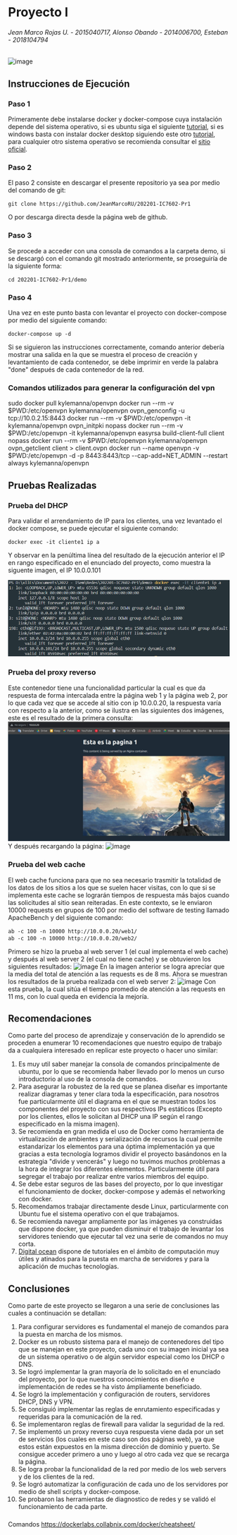 # Proyecto I

###### Jean Marco Rojas U. - 2015040717, Alonso Obando - 2014006700, Esteban - 2018104794

![image](https://user-images.githubusercontent.com/15478613/162591470-a658ec42-2ce4-4e73-abef-aea8b82d2c0d.png)

## Instrucciones de Ejecución

### Paso 1

Primeramente debe instalarse docker y docker-compose cuya instalación depende del sistema operativo, si es ubuntu siga el siguiente [tutorial](https://www.digitalocean.com/community/tutorials/how-to-install-and-use-docker-compose-on-ubuntu-20-04-es), si es windows basta con instalar docker desktop siguiendo este otro [tutorial](https://docs.docker.com/desktop/windows/install/), para cualquier otro sistema operativo se recomienda consultar el [sitio oficial](https://docs.docker.com/get-docker/).

### Paso 2

El paso 2 consiste en descargar el presente repositorio ya sea por medio del comando de git:

```
git clone https://github.com/JeanMarcoRU/202201-IC7602-Pr1
```

O por descarga directa desde la página web de github.

### Paso 3

Se procede a acceder con una consola de comandos a la carpeta demo, si se descargó con el comando git mostrado anteriormente, se proseguiría de la siguiente forma:

```
cd 202201-IC7602-Pr1/demo
```

### Paso 4

Una vez en este punto basta con levantar el proyecto con docker-compose por medio del siguiente comando:

```
docker-compose up -d
```

Si se siguieron las instrucciones correctamente, comando anterior debería mostrar una salida en la que se muestra el proceso de creación y levantamiento de cada contenedor, se debe imprimir en verde la palabra "done" después de cada contenedor de la red.
### Comandos utilizados para generar la configuración del vpn
sudo docker pull kylemanna/openvpn
docker run --rm -v $PWD:/etc/openvpn kylemanna/openvpn ovpn_genconfig -u tcp://10.0.2.15:8443
docker run --rm -v $PWD:/etc/openvpn -it kylemanna/openvpn ovpn_initpki nopass
docker run --rm -v $PWD:/etc/openvpn -it kylemanna/openvpn easyrsa build-client-full client nopass
docker run --rm -v $PWD:/etc/openvpn kylemanna/openvpn ovpn_getclient client > client.ovpn
docker run --name openvpn -v $PWD:/etc/openvpn -d -p 8443:8443/tcp --cap-add=NET_ADMIN --restart always kylemanna/openvpn
## Pruebas Realizadas

### Prueba del DHCP

Para validar el arrendamiento de IP para los clientes, una vez levantado el docker compose, se puede ejecutar el siguiente comando:

```
docker exec -it cliente1 ip a
```

Y observar en la penúltima línea del resultado de la ejecución anterior el IP en rango especificado en el enunciado del proyecto, como muestra la siguente imagen, el IP 10.0.0.101

![imagen](https://github.com/JeanMarcoRU/202201-IC7602-Pr1/blob/main/pruebas/cliente1%20ip%20address.png)

### Prueba del proxy reverso

Este contenedor tiene una funcionalidad particular la cual es que da respuesta de forma intercalada entre la página web 1 y la página web 2, por lo que cada vez que se accede al sitio con ip 10.0.0.20, la respuesta varía con respecto a la anterior, como se ilustra en las siguientes dos imágenes, este es el resultado de la primera consulta:
![imagen](https://github.com/JeanMarcoRU/202201-IC7602-Pr1/blob/main/pruebas/request1.jpeg)
Y después recargando la página:
![image](https://user-images.githubusercontent.com/15478613/166093183-75e9f221-beaf-42ab-8852-6be65a624282.png)

### Prueba del web cache

El web cache funciona para que no sea necesario trasmitir la totalidad de los datos de los sitios a los que se suelen hacer visitas, con lo que si se implementa este cache se lograrán tiempos de respuesta más bajos cuando las solicitudes al sitio sean reiteradas. En este contexto, se le enviaron 10000 requests en grupos de 100 por medio del software de testing llamado ApacheBench y del siguiente comando:

```
ab -c 100 -n 10000 http://10.0.0.20/web1/
ab -c 100 -n 10000 http://10.0.0.20/web2/
```

Primero se hizo la prueba al web server 1 (el cual implementa el web cache) y después al web server 2 (el cual no tiene cache) y se obtuvieron los siguientes resultados:
![image](https://user-images.githubusercontent.com/15478613/166093244-014f7908-96ba-4596-abe6-0659e6394259.png)
En la imagen anterior se logra apreciar que la media del total de atención a las requests es de 8 ms.
Ahora se muestran los resultados de la prueba realizada con el web server 2:
![image](https://user-images.githubusercontent.com/15478613/166093257-817e2f6f-197b-44db-88c7-7474483d7c4e.png)
Con esta prueba, la cual sitúa el tiempo promedio de atención a las requests en 11 ms, con lo cual queda en evidencia la mejoría.

## Recomendaciones

Como parte del proceso de aprendizaje y conservación de lo aprendido se proceden a enumerar 10 recomendaciones que nuestro equipo de trabajo da a cualquiera interesado en replicar este proyecto o hacer uno similar:

1. Es muy util saber manejar la consola de comandos principalmente de ubuntu, por lo que se recomienda haber llevado por lo menos un curso introductorio al uso de la consola de comandos.
2. Para asegurar la robustez de la red que se planea diseñar es importante realizar diagramas y tener clara toda la especificación, para nosotros fue particularmente útil el diagrama en el que se muestran todos los componentes del proyecto con sus respectivos IPs estáticos (Excepto por los clientes, ellos le solicitan al DHCP una IP según el rango especificado en la misma imagen).
3. Se recomienda en gran medida el uso de Docker como herramienta de virtualización de ambientes y serialización de recursos la cual permite estandarizar los elementos para una óptima implementación ya que gracias a esta tecnología logramos dividir el proyecto basándonos en la estrategia "divide y vencerás" y luego no tuvimos muchos problemas a la hora de integrar los diferentes elementos. Particularmente útil para segregar el trabajo por realizar entre varios miembros del equipo.
4. Se debe estar seguros de las bases del proyecto, por lo que investigar el funcionamiento de docker, docker-compose y además el networking con docker.
5. Recomendamos trabajar directamente desde Linux, particularmente con Ubuntu fue el sistema operativo con el que trabajamos.
6. Se recomienda navegar ampliamente por las imágenes ya construidas que dispone docker, ya que pueden disminuir el trabajo de levantar los servidores teniendo que ejecutar tal vez una serie de comandos no muy corta.
7. [Digital ocean](https://www.digitalocean.com) dispone de tutoriales en el ámbito de computación muy útiles y atinados para la puesta en marcha de servidores y para la aplicación de muchas tecnologías.

## Conclusiones

Como parte de este proyecto se llegaron a una serie de conclusiones las cuales a continuación se detallan:

1. Para configurar servidores es fundamental el manejo de comandos para la puesta en marcha de los mismos.
2. Docker es un robusto sistema para el manejo de contenedores del tipo que se manejan en este proyecto, cada uno con su imagen inicial ya sea de un sistema operativo o de algún servidor especial como los DHCP o DNS.
3. Se logró implementar la gran mayoría de lo solicitado en el enunciado del proyecto, por lo que nuestros conocimientos en diseño e implementación de redes se ha visto ámpliamente beneficiado.
4. Se logró la implementación y configuración de routers, servidores DHCP, DNS y VPN.
5. Se consiguió implementar las reglas de enrutamiento especificadas y requeridas para la comunicación de la red.
6. Se implementaron reglas de firewall para validar la seguridad de la red.
7. Se implementó un proxy reverso cuya respuesta viene dada por un set de servicios (los cuales en este caso son dos páginas web), ya que estos están expuestos en la misma dirección de dominio y puerto. Se consigue acceder primero a uno y luego al otro cada vez que se recarga la página.
8. Se logra probar la funcionalidad de la red por medio de los web servers y de los clientes de la red.
9. Se logró automatizar la configuración de cada uno de los servidores por medio de shell scripts y docker-compose.
10. Se probaron las herramientas de diagnostico de redes y se validó el funcionamiento de cada parte.

###

Comandos
https://dockerlabs.collabnix.com/docker/cheatsheet/
